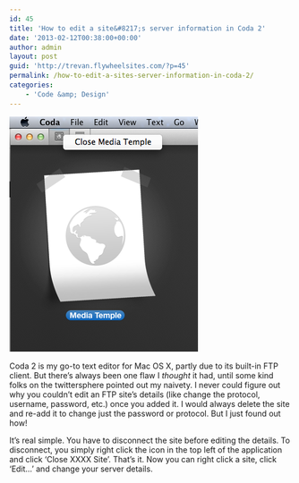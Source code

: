 ```yaml
---
id: 45
title: 'How to edit a site&#8217;s server information in Coda 2'
date: '2013-02-12T00:38:00+00:00'
author: admin
layout: post
guid: 'http://trevan.flywheelsites.com/?p=45'
permalink: /how-to-edit-a-sites-server-information-in-coda-2/
categories:
    - 'Code &amp; Design'
---
```


![](/content/images/2013/Nov/disconnect_coda_site.png)

Coda 2 is my go-to text editor for Mac OS X, partly due to its built-in FTP client. But there’s always been one flaw I *thought* it had, until some kind folks on the twittersphere pointed out my naivety. I never could figure out why you couldn’t edit an FTP site’s details (like change the protocol, username, password, etc.) once you added it. I would always delete the site and re-add it to change just the password or protocol. But I just found out how!

It’s real simple. You have to disconnect the site before editing the details. To disconnect, you simply right click the icon in the top left of the application and click ‘Close XXXX Site’. That’s it. Now you can right click a site, click ‘Edit…’ and change your server details.